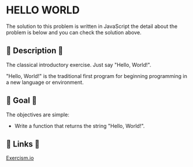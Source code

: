 # HELLO WORLD

The solution to this problem is written in JavaScript the detail about the problem is below and you can check the solution above.

## 💬 Description 💬

The classical introductory exercise. Just say "Hello, World!".

"Hello, World!" is the traditional first program for beginning programming in a new language or environment.

## 🏁 Goal 🏁

The objectives are simple:

-   Write a function that returns the string "Hello, World!".

## 🔗 Links 🔗

[Exercism.io](https://exercism.io/)
